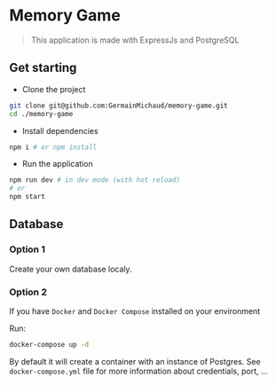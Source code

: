 # Memory Game

> This application is made with ExpressJs and PostgreSQL

## Get starting

- Clone the project

```sh
git clone git@github.com:GermainMichaud/memory-game.git
cd ./memory-game
```

- Install dependencies

```sh
npm i # or npm install
```

- Run the application

```sh
npm run dev # in dev mode (with hot reload)
# or
npm start
```

## Database

### Option 1

Create your own database localy.

### Option 2

If you have `Docker` and `Docker Compose` installed on your environment

Run:

```sh
docker-compose up -d
```

By default it will create a container with an instance of Postgres. See `docker-compose.yml` file for more information about credentials, port, ...

